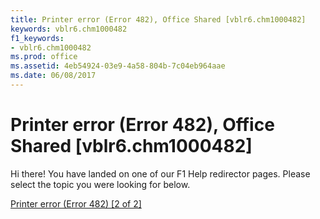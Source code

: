 ```yaml
---
title: Printer error (Error 482), Office Shared [vblr6.chm1000482]
keywords: vblr6.chm1000482
f1_keywords:
- vblr6.chm1000482
ms.prod: office
ms.assetid: 4eb54924-03e9-4a58-804b-7c04eb964aae
ms.date: 06/08/2017
---
```



# Printer error (Error 482), Office Shared [vblr6.chm1000482]

Hi there! You have landed on one of our F1 Help redirector pages. Please select the topic you were looking for below.

[Printer error (Error 482) [2 of 2]](http://msdn.microsoft.com/library/5799998b-3f52-08f7-f71f-dfb0d4e16fa4%28Office.15%29.aspx)

